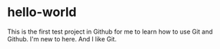 # hello-world
This is the first test project in Github for me to learn how to use Git and Github.
I'm new to here.
And I like Git.

